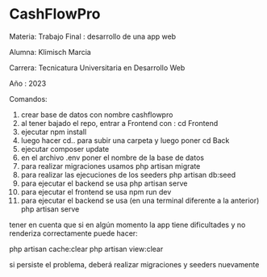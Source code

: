 # CashFlowPro


Materia: Trabajo Final : desarrollo de una app web

Alumna: Klimisch Marcia

Carrera: Tecnicatura Universitaria en Desarrollo Web

Año : 2023



Comandos:

1) crear base de datos con nombre          cashflowpro
2) al tener bajado el repo, entrar a Frontend con :         cd Frontend
3) ejecutar           npm install
4) luego hacer cd..  para subir una carpeta y luego poner     cd Back
5) ejecutar      composer update
6) en el archivo .env poner el nombre de la base de datos
7) para realizar migraciones usamos     php artisan migrate
8) para realizar las ejecuciones de los seeders       php artisan db:seed
9) para ejecutar el backend se usa        php artisan serve
10) para ejecutar el frontend se usa       npm run dev
11) para ejecutar el backend se usa (en una terminal diferente a la anterior)       php artisan serve

tener en cuenta que si en algún momento la app tiene dificultades y no renderiza correctamente puede hacer:

php artisan cache:clear
php artisan view:clear

si persiste el problema, deberá realizar migraciones y seeders nuevamente

